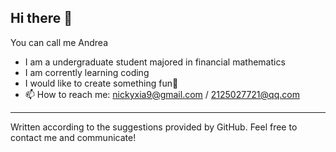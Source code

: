 ## Hi there 👋

You can call me Andrea

- I am a undergraduate student majored in financial mathematics
- I am corrently learning coding
- I would like to create something fun🤩 
- 📫 How to reach me: nickyxia9@gmail.com / 2125027721@qq.com

---
Written according to the suggestions provided by GitHub. Feel free to contact me and communicate!

<!--
**Andx611/Andx611** is a ✨ _special_ ✨ repository because its `README.md` (this file) appears on your GitHub profile.

Here are some ideas to get you started:

- 🔭 I’m currently working on ...
- 🌱 I’m currently learning ...
- 👯 I’m looking to collaborate on ...
- 🤔 I’m looking for help with ...
- 💬 Ask me about ...
- 📫 How to reach me: ...
- 😄 Pronouns: ...
- ⚡ Fun fact: ...
-->
